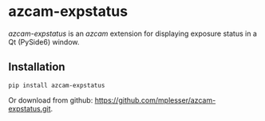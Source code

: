 # azcam-expstatus

*azcam-expstatus* is an *azcam* extension for displaying exposure status in a Qt (PySide6) window.

## Installation

`pip install azcam-expstatus`

Or download from github: https://github.com/mplesser/azcam-expstatus.git.


